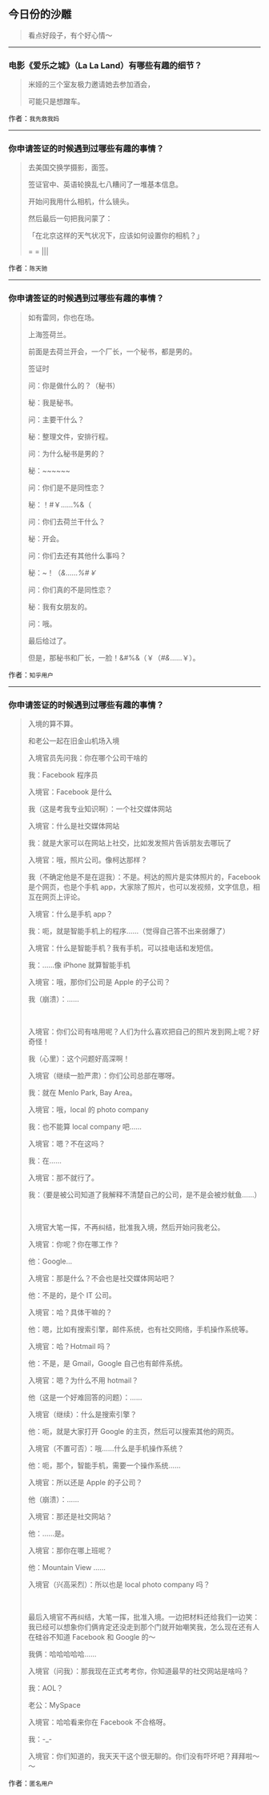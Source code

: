 ## 今日份的沙雕

> 看点好段子，有个好心情～


 
---

### 电影《爱乐之城》（La La Land）有哪些有趣的细节？

> 米娅的三个室友极力邀请她去参加酒会，
> 
> 可能只是想蹭车。


作者：`我先救我妈`

---

### 你申请签证的时候遇到过哪些有趣的事情？

> 去美国交换学摄影，面签。
> 
> 签证官中、英语轮换乱七八糟问了一堆基本信息。
> 
> 开始问我用什么相机，什么镜头。
> 
> 然后最后一句把我问蒙了：
> 
> 「在北京这样的天气状况下，应该如何设置你的相机？」
> 
> = = |||


作者：`陈天驰`

---

### 你申请签证的时候遇到过哪些有趣的事情？

> 如有雷同，你也在场。
> 
> 上海签荷兰。
> 
> 前面是去荷兰开会，一个厂长，一个秘书，都是男的。
> 
> 签证时
> 
> 问：你是做什么的？（秘书）
> 
> 秘：我是秘书。
> 
> 问：主要干什么？
> 
> 秘：整理文件，安排行程。
> 
> 问：为什么秘书是男的？
> 
> 秘：~~~~~~
> 
> 问：你们是不是同性恋？
> 
> 秘：！#￥……%&（
> 
> 问：你们去荷兰干什么？
> 
> 秘：开会。
> 
> 问：你们去还有其他什么事吗？
> 
> 秘：~！（*&……%#￥*
> 
> 问：你们真的不是同性恋？
> 
> 秘：我有女朋友的。
> 
> 问：哦。
> 
> 最后给过了。
> 
> 但是，那秘书和厂长，一脸！&#%&（￥（*#&*……￥）。


作者：`知乎用户`

---

### 你申请签证的时候遇到过哪些有趣的事情？

> 入境的算不算。
> 
> 和老公一起在旧金山机场入境
> 
> 入境官员先问我：你在哪个公司干啥的
> 
> 我：Facebook 程序员
> 
> 入境官：Facebook 是什么
> 
> 我（这是考我专业知识啊）：一个社交媒体网站
> 
> 入境官：什么是社交媒体网站
> 
> 我：就是大家可以在网站上社交，比如发发照片告诉朋友去哪玩了
> 
> 入境官：哦，照片公司。像柯达那样？
> 
> 我（不确定他是不是在逗我）：不是。柯达的照片是实体照片的，Facebook 是个网页，也是个手机 app，大家除了照片，也可以发视频，文字信息，相互在网页上评论。
> 
> 入境官：什么是手机 app？
> 
> 我：呃，就是智能手机上的程序……（觉得自己答不出来弱爆了）
> 
> 入境官：什么是智能手机？我有手机，可以挂电话和发短信。
> 
> 我：……像 iPhone 就算智能手机
> 
> 入境官：哦，那你们公司是 Apple 的子公司？
> 
> 我（崩溃）：……
> 
>  
> 
> 入境官：你们公司有啥用呢？人们为什么喜欢把自己的照片发到网上呢？好奇怪！
> 
> 我（心里）：这个问题好高深啊！
> 
> 入境官（继续一脸严肃）：你们公司总部在哪呀。
> 
> 我：就在 Menlo Park, Bay Area。
> 
> 入境官：哦，local 的 photo company
> 
> 我：也不能算 local company 吧……
> 
> 入境官：嗯？不在这吗？
> 
> 我：在……
> 
> 入境官：那不就行了。
> 
> 我：（要是被公司知道了我解释不清楚自己的公司，是不是会被炒鱿鱼……）
> 
>  
> 
> 入境官大笔一挥，不再纠结，批准我入境，然后开始问我老公。
> 
> 入境官：你呢？你在哪工作？
> 
> 他：Google...
> 
> 入境官：那是什么？不会也是社交媒体网站吧？
> 
> 他：不是的，是个 IT 公司。
> 
> 入境官：哈？具体干嘛的？
> 
> 他：嗯，比如有搜索引擎，邮件系统，也有社交网络，手机操作系统等。
> 
> 入境官：哈？Hotmail 吗？
> 
> 他：不是，是 Gmail，Google 自己也有邮件系统。
> 
> 入境官：嗯？为什么不用 hotmail？
> 
> 他（这是一个好难回答的问题）：……
> 
> 入境官（继续）：什么是搜索引擎？
> 
> 他：呃，就是大家打开 Google 的主页，然后可以搜索其他的网页。
> 
> 入境官（不置可否）：哦……什么是手机操作系统？
> 
> 他：呃，那个，智能手机，需要一个操作系统……
> 
> 入境官：所以还是 Apple 的子公司？
> 
> 他（崩溃）：……
> 
> 入境官：那还是社交网站？
> 
> 他：……是。
> 
> 入境官：那你在哪上班呢？
> 
> 他：Mountain View ……
> 
> 入境官（兴高采烈）：所以也是 local photo company 吗？
> 
>  
> 
> 最后入境官不再纠结，大笔一挥，批准入境。一边把材料还给我们一边笑：我已经可以想象你们俩肯定还没走到那个门就开始嘲笑我，怎么现在还有人在硅谷不知道 Facebook 和 Google 的～
> 
> 我俩：哈哈哈哈哈……
> 
> 入境官（问我）：那我现在正式考考你，你知道最早的社交网站是啥吗？
> 
> 我：AOL？
> 
> 老公：MySpace
> 
> 入境官：哈哈看来你在 Facebook 不合格呀。
> 
> 我：-_-
> 
> 入境官：你们知道的，我天天干这个很无聊的。你们没有吓坏吧？拜拜啦～～


作者：`匿名用户`